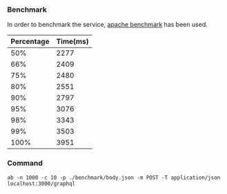 ### Benchmark

In order to benchmark the service, [apache benchmark](https://httpd.apache.org/docs/2.4/programs/ab.html) has been used.

**Percentage** | **Time(ms)** |
--- | --- |
50% | 2277 |
66% | 2409 |
75% | 2480 |
80% | 2551 |
90% | 2797 |
95% | 3076 |
98% |  3343 |
99% |  3503 |
100% | 3951 |

### Command

```
ab -n 1000 -c 10 -p ./benchmark/body.json -m POST -T application/json localhost:3000/graphql
```